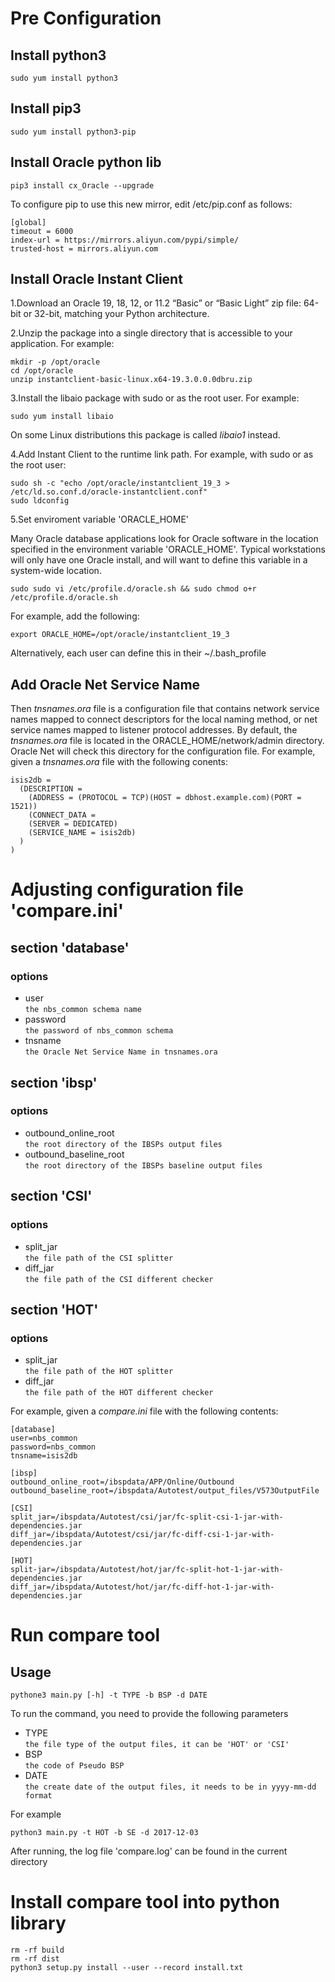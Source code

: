 # Pre Configuration

## Install python3
	sudo yum install python3

## Install pip3
	sudo yum install python3-pip

## Install Oracle python lib
	pip3 install cx_Oracle --upgrade
    
To configure pip to use this new mirror, edit /etc/pip.conf as follows:

    [global]
    timeout = 6000
    index-url = https://mirrors.aliyun.com/pypi/simple/
    trusted-host = mirrors.aliyun.com

    
## Install Oracle Instant Client
1.Download an Oracle 19, 18, 12, or 11.2 “Basic” or “Basic Light” zip file: 64-bit or 32-bit, matching your Python architecture.

2.Unzip the package into a single directory that is accessible to your application. For example:

	mkdir -p /opt/oracle
	cd /opt/oracle
	unzip instantclient-basic-linux.x64-19.3.0.0.0dbru.zip

3.Install the libaio package with sudo or as the root user. For example:

	sudo yum install libaio

On some Linux distributions this package is called _libaio1_ instead.

4.Add Instant Client to the runtime link path. For example, with sudo or as the root user:

	sudo sh -c "echo /opt/oracle/instantclient_19_3 > /etc/ld.so.conf.d/oracle-instantclient.conf"
	sudo ldconfig

5.Set enviroment variable 'ORACLE\_HOME'

Many Oracle database applications look for Oracle software in the location specified in the environment variable 'ORACLE\_HOME'.
Typical workstations will only have one Oracle install, and will want to define this variable in a system-wide location. 

	sudo sudo vi /etc/profile.d/oracle.sh && sudo chmod o+r /etc/profile.d/oracle.sh 
	
For example, add the following:

	export ORACLE_HOME=/opt/oracle/instantclient_19_3	

Alternatively, each user can define this in their ~/.bash_profile

## Add Oracle Net Service Name
Then _tnsnames.ora_ file is a configuration file that contains network service names mapped to connect descriptors for the local naming method, or net service names mapped to listener protocol addresses. By default, the _tnsnames.ora_ file is located in the ORACLE\_HOME/network/admin directory. Oracle Net will check this directory for the configuration file. For example, given a _tnsnames.ora_ file with the following conents:

	isis2db =
	  (DESCRIPTION =
	    (ADDRESS = (PROTOCOL = TCP)(HOST = dbhost.example.com)(PORT = 1521))
	    (CONNECT_DATA =
	    (SERVER = DEDICATED)
	    (SERVICE_NAME = isis2db)
	  )
	)


# Adjusting configuration file 'compare.ini'
## section 'database' 
### options

*   user   
`the nbs_common schema name`
*   password   
`the password of nbs_common schema`
*   tnsname   
`the Oracle Net Service Name in tnsnames.ora`

## section 'ibsp'
### options

*   outbound_online_root    
`the root directory of the IBSPs output files`
*   outbound_baseline_root   
`the root directory of the IBSPs baseline output files`
   

## section 'CSI'
### options

*   split_jar    
`the file path of the CSI splitter`
*   diff_jar   
`the file path of the CSI different checker`

## section 'HOT'
### options

*   split_jar    
`the file path of the HOT splitter`
*   diff_jar   
`the file path of the HOT different checker`


For example, given a _compare.ini_ file with the following contents:


	[database]
	user=nbs_common
	password=nbs_common
	tnsname=isis2db
	
	[ibsp]
	outbound_online_root=/ibspdata/APP/Online/Outbound
	outbound_baseline_root=/ibspdata/Autotest/output_files/V573OutputFile
	
	[CSI]
	split_jar=/ibspdata/Autotest/csi/jar/fc-split-csi-1-jar-with-dependencies.jar
	diff_jar=/ibspdata/Autotest/csi/jar/fc-diff-csi-1-jar-with-dependencies.jar
	
	[HOT]
	split-jar=/ibspdata/Autotest/hot/jar/fc-split-hot-1-jar-with-dependencies.jar
	diff_jar=/ibspdata/Autotest/hot/jar/fc-diff-hot-1-jar-with-dependencies.jar
	
	
# Run compare tool
## Usage

	pythone3 main.py [-h] -t TYPE -b BSP -d DATE

To run the command, you need to provide the following parameters 
	
*   TYPE   
`the file type of the output files, it can be 'HOT' or 'CSI'`
*   BSP   
`the code of Pseudo BSP`
*	DATE   
`the create date of the output files, it needs to be in yyyy-mm-dd format`


For example

	python3 main.py -t HOT -b SE -d 2017-12-03
	
After running, the log file 'compare.log' can be found in the current directory

# Install compare tool into python library

    rm -rf build
    rm -rf dist
    python3 setup.py install --user --record install.txt

